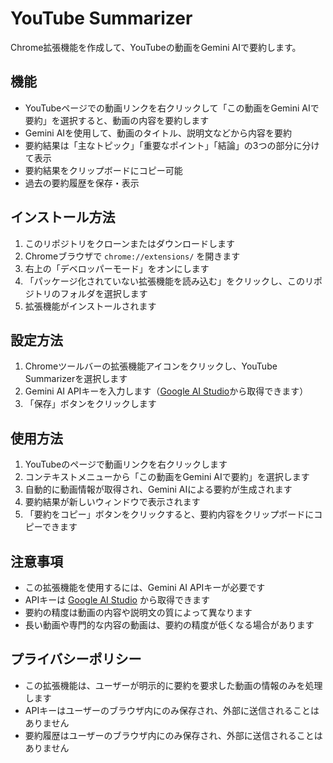# YouTube Summarizer

Chrome拡張機能を作成して、YouTubeの動画をGemini AIで要約します。

## 機能

- YouTubeページでの動画リンクを右クリックして「この動画をGemini AIで要約」を選択すると、動画の内容を要約します
- Gemini AIを使用して、動画のタイトル、説明文などから内容を要約
- 要約結果は「主なトピック」「重要なポイント」「結論」の3つの部分に分けて表示
- 要約結果をクリップボードにコピー可能
- 過去の要約履歴を保存・表示

## インストール方法

1. このリポジトリをクローンまたはダウンロードします
2. Chromeブラウザで `chrome://extensions/` を開きます
3. 右上の「デベロッパーモード」をオンにします
4. 「パッケージ化されていない拡張機能を読み込む」をクリックし、このリポジトリのフォルダを選択します
5. 拡張機能がインストールされます

## 設定方法

1. Chromeツールバーの拡張機能アイコンをクリックし、YouTube Summarizerを選択します
2. Gemini AI APIキーを入力します（[Google AI Studio](https://ai.google.dev/)から取得できます）
3. 「保存」ボタンをクリックします

## 使用方法

1. YouTubeのページで動画リンクを右クリックします
2. コンテキストメニューから「この動画をGemini AIで要約」を選択します
3. 自動的に動画情報が取得され、Gemini AIによる要約が生成されます
4. 要約結果が新しいウィンドウで表示されます
5. 「要約をコピー」ボタンをクリックすると、要約内容をクリップボードにコピーできます

## 注意事項

- この拡張機能を使用するには、Gemini AI APIキーが必要です
- APIキーは [Google AI Studio](https://ai.google.dev/) から取得できます
- 要約の精度は動画の内容や説明文の質によって異なります
- 長い動画や専門的な内容の動画は、要約の精度が低くなる場合があります

## プライバシーポリシー

- この拡張機能は、ユーザーが明示的に要約を要求した動画の情報のみを処理します
- APIキーはユーザーのブラウザ内にのみ保存され、外部に送信されることはありません
- 要約履歴はユーザーのブラウザ内にのみ保存され、外部に送信されることはありません

